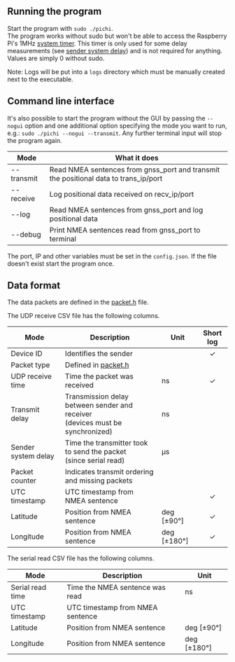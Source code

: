 Running the program
---
Start the program with `sudo ./pichi`.<br>
The program works without sudo but won't be able to access the Raspberry Pi's 1MHz [system timer](src/timer.cpp#L14). This timer is only used for some delay measurements (see [sender system delay](README_USAGE.md#data-format)) and is not required for anything. Values are simply 0 without sudo.

Note: Logs will be put into a `logs` directory which must be manually created next to the executable.

Command line interface
---
It's also possible to start the program without the GUI by passing the `--nogui` option and one additional option specifying the mode you want to run, e.g.: `sudo ./pichi --nogui --transmit`. Any further terminal input will stop the program again.

| Mode          | What it does  |
| ------------- | ------------- |
| --transmit    | Read NMEA sentences from gnss_port and transmit the positional data to trans_ip/port |
| --receive     | Log positional data received on recv_ip/port |
| --log         | Read NMEA sentences from gnss_port and log positional data |
| --debug       | Print NMEA sentences read from gnss_port to terminal |

The port, IP and other variables must be set in the `config.json`. If the file doesn't exist start the program once.

Data format
---
The data packets are defined in the [packet.h](src/gnss/packet.h) file.

The UDP receive CSV file has the following columns.

| Mode             | Description   | Unit | Short log |
| ---------------- | ------------- | ---- |:---------:|
| Device ID        | Identifies the sender |  | ✓
| Packet type      | Defined in [packet.h](src/gnss/packet.h) |   |
| UDP receive time | Time the packet was received | ns | ✓
| Transmit delay   | Transmission delay between sender and receiver<br>(devices must be synchronized) | ns |
| Sender system delay | Time the transmitter took to send the packet<br>(since serial read) | µs |
| Packet counter   | Indicates transmit ordering and missing packets |   |
| UTC timestamp    | UTC timestamp from NMEA sentence |   | ✓
| Latitude         | Position from NMEA sentence | deg [±90°] | ✓
| Longitude        | Position from NMEA sentence | deg [±180°] | ✓

The serial read CSV file has the following columns.

| Mode             | Description   | Unit |
| ---------------- | ------------- | ---- |
| Serial read time | Time the NMEA sentence was read | ns |
| UTC timestamp    | UTC timestamp from NMEA sentence |   |
| Latitude         | Position from NMEA sentence | deg [±90°] | 
| Longitude        | Position from NMEA sentence | deg [±180°] |
